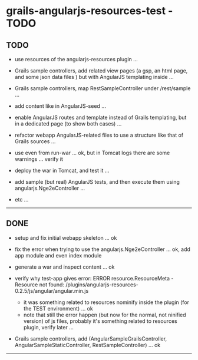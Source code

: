 
grails-angularjs-resources-test - TODO
======================================

TODO
----

- use resources of the angularjs-resources plugin ...

- Grails sample controllers, add related view pages (a gsp, an html page, and some json data files ) but with AngularJS templating inside ...
- Grails sample controllers, map RestSampleController under /rest/sample ...

- add content like in AngularJS-seed ...
- enable AngularJS routes and template instead of Grails templating, but in a dedicated page (to show both cases) ...
- refactor webapp AngularJS-related files to use a structure like that of Grails sources ...


- use even from run-war ... ok, but in Tomcat logs there are some warnings ... verify it
- deploy the war in Tomcat, and test it ...


- add sample (but real) AngularJS tests, and then execute them using angularjs.Nge2eController ...


- etc ...

---------------


DONE
----

- setup and fix initial webapp skeleton ... ok
- fix the error when trying to use the angularjs.Nge2eController ... ok, add app module and even index module

- generate a war and inspect content ... ok

- verify why test-app gives error:
ERROR resource.ResourceMeta  - Resource not found: /plugins/angularjs-resources-0.2.5/js/angular/angular.min.js
  - it was something related to resources nominify inside the plugin (for the TEST environment) ... ok
  - note that still the error happen (but now for the normal, not ninified version) of js files, 
    probably it's something related to resources plugin, verify later ...

- Grails sample controllers, add (AngularSampleGrailsController, AngularSampleStaticController, RestSampleController) ... ok


---------------
